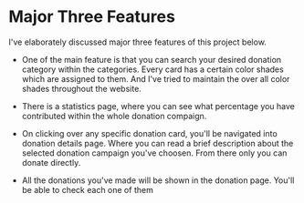 # Major Three Features

I've elaborately discussed major three features of this project below.

- One of the main feature is that you can search your desired donation category within the categories. Every card has a certain color shades which are assigned to them. And I've tried to maintain the over all color shades throughout the website.

- There is a statistics page, where you can see what percentage you have contributed within the whole donation compaign.

- On clicking over any specific donation card, you'll be navigated into donation details page. Where you can read a brief description about the selected donation campaign you've choosen. From there only you can donate directly. 
 
 - All the donations you've made will be shown in the donation page. You'll be able to check each one of them